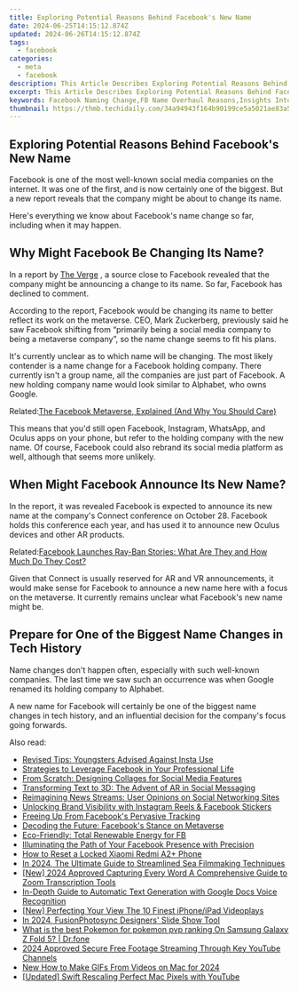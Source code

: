 ```yaml
---
title: Exploring Potential Reasons Behind Facebook's New Name
date: 2024-06-25T14:15:12.874Z
updated: 2024-06-26T14:15:12.874Z
tags:
  - facebook
categories:
  - meta
  - facebook
description: This Article Describes Exploring Potential Reasons Behind Facebook's New Name
excerpt: This Article Describes Exploring Potential Reasons Behind Facebook's New Name
keywords: Facebook Naming Change,FB Name Overhaul Reasons,Insights Into FB Renaming,Exploring Fb's New Identity,FB Name Evolution Analysis,Understanding FB Rebranding,Decoding Social Media Renaming
thumbnail: https://thmb.techidaily.com/34a94943f164b90199ce5a5021ae83a50e184cfb3851095557656d94288c8df5.jpg
---
```


## Exploring Potential Reasons Behind Facebook's New Name

 Facebook is one of the most well-known social media companies on the internet. It was one of the first, and is now certainly one of the biggest. But a new report reveals that the company might be about to change its name.

 Here's everything we know about Facebook's name change so far, including when it may happen.

## Why Might Facebook Be Changing Its Name?

 In a report by [The Verge](https://www.theverge.com/2021/10/19/22735612/facebook-change-company-name-metaverse) , a source close to Facebook revealed that the company might be announcing a change to its name. So far, Facebook has declined to comment.

 According to the report, Facebook would be changing its name to better reflect its work on the metaverse. CEO, Mark Zuckerberg, previously said he saw Facebook shifting from “primarily being a social media company to being a metaverse company”, so the name change seems to fit his plans.

 It's currently unclear as to which name will be changing. The most likely contender is a name change for a Facebook holding company. There currently isn't a group name, all the companies are just part of Facebook. A new holding company name would look similar to Alphabet, who owns Google.

 Related:[The Facebook Metaverse, Explained (And Why You Should Care)](https://www.makeuseof.com/facebook-metaverse-explained/)

 This means that you'd still open Facebook, Instagram, WhatsApp, and Oculus apps on your phone, but refer to the holding company with the new name. Of course, Facebook could also rebrand its social media platform as well, although that seems more unlikely.

## When Might Facebook Announce Its New Name?

 In the report, it was revealed Facebook is expected to announce its new name at the company's Connect conference on October 28\. Facebook holds this conference each year, and has used it to announce new Oculus devices and other AR products.

 Related:[Facebook Launches Ray-Ban Stories: What Are They and How Much Do They Cost?](https://www.makeuseof.com/facebook-ray-ban-stories-what-are-they-how-much/)

 Given that Connect is usually reserved for AR and VR announcements, it would make sense for Facebook to announce a new name here with a focus on the metaverse. It currently remains unclear what Facebook's new name might be.

## Prepare for One of the Biggest Name Changes in Tech History

 Name changes don't happen often, especially with such well-known companies. The last time we saw such an occurrence was when Google renamed its holding company to Alphabet.

 A new name for Facebook will certainly be one of the biggest name changes in tech history, and an influential decision for the company's focus going forwards.


<ins class="adsbygoogle"
     style="display:block"
     data-ad-format="autorelaxed"
     data-ad-client="ca-pub-7571918770474297"
     data-ad-slot="1223367746"></ins>



<ins class="adsbygoogle"
     style="display:block"
     data-ad-client="ca-pub-7571918770474297"
     data-ad-slot="8358498916"
     data-ad-format="auto"
     data-full-width-responsive="true"></ins>

<span class="atpl-alsoreadstyle">Also read:</span>
<div><ul>
<li><a href="https://facebook.techidaily.com/revised-tips-youngsters-advised-against-insta-use/"><u>Revised Tips: Youngsters Advised Against Insta Use</u></a></li>
<li><a href="https://facebook.techidaily.com/strategies-to-leverage-facebook-in-your-professional-life/"><u>Strategies to Leverage Facebook in Your Professional Life</u></a></li>
<li><a href="https://facebook.techidaily.com/from-scratch-designing-collages-for-social-media-features/"><u>From Scratch: Designing Collages for Social Media Features</u></a></li>
<li><a href="https://facebook.techidaily.com/transforming-text-to-3d-the-advent-of-ar-in-social-messaging/"><u>Transforming Text to 3D: The Advent of AR in Social Messaging</u></a></li>
<li><a href="https://facebook.techidaily.com/reimagining-news-streams-user-opinions-on-social-networking-sites/"><u>Reimagining News Streams: User Opinions on Social Networking Sites</u></a></li>
<li><a href="https://facebook.techidaily.com/unlocking-brand-visibility-with-instagram-reels-and-facebook-stickers/"><u>Unlocking Brand Visibility with Instagram Reels & Facebook Stickers</u></a></li>
<li><a href="https://facebook.techidaily.com/freeing-up-from-facebooks-pervasive-tracking/"><u>Freeing Up From Facebook's Pervasive Tracking</u></a></li>
<li><a href="https://facebook.techidaily.com/decoding-the-future-facebooks-stance-on-metaverse/"><u>Decoding the Future: Facebook's Stance on Metaverse</u></a></li>
<li><a href="https://facebook.techidaily.com/eco-friendly-total-renewable-energy-for-fb/"><u>Eco-Friendly: Total Renewable Energy for FB</u></a></li>
<li><a href="https://facebook.techidaily.com/illuminating-the-path-of-your-facebook-presence-with-precision/"><u>Illuminating the Path of Your Facebook Presence with Precision</u></a></li>
<li><a href="https://unlock-android.techidaily.com/how-to-reset-a-locked-xiaomi-redmi-a2plus-phone-by-drfone-android/"><u>How to Reset a Locked Xiaomi Redmi A2+ Phone</u></a></li>
<li><a href="https://some-approaches.techidaily.com/in-2024-the-ultimate-guide-to-streamlined-sea-filmmaking-techniques/"><u>In 2024, The Ultimate Guide to Streamlined Sea Filmmaking Techniques</u></a></li>
<li><a href="https://on-screen-recording.techidaily.com/new-2024-approved-capturing-every-word-a-comprehensive-guide-to-zoom-transcription-tools/"><u>[New] 2024 Approved  Capturing Every Word  A Comprehensive Guide to Zoom Transcription Tools</u></a></li>
<li><a href="https://extra-lessons.techidaily.com/in-depth-guide-to-automatic-text-generation-with-google-docs-voice-recognition/"><u>In-Depth Guide to Automatic Text Generation with Google Docs Voice Recognition</u></a></li>
<li><a href="https://extra-approaches.techidaily.com/new-perfecting-your-view-the-10-finest-iphoneipad-videoplays/"><u>[New] Perfecting Your View  The 10 Finest iPhone/iPad Videoplays</u></a></li>
<li><a href="https://some-techniques.techidaily.com/in-2024-fusionphotosync-designers-slide-show-tool/"><u>In 2024, FusionPhotosync  Designers' Slide Show Tool</u></a></li>
<li><a href="https://change-location.techidaily.com/what-is-the-best-pokemon-for-pokemon-pvp-ranking-on-samsung-galaxy-z-fold-5-drfone-by-drfone-virtual-android/"><u>What is the best Pokemon for pokemon pvp ranking On Samsung Galaxy Z Fold 5? | Dr.fone</u></a></li>
<li><a href="https://youtube-stream.techidaily.com/2024-approved-secure-free-footage-streaming-through-key-youtube-channels/"><u>2024 Approved  Secure Free Footage Streaming Through Key YouTube Channels</u></a></li>
<li><a href="https://ai-video-editing.techidaily.com/new-how-to-make-gifs-from-videos-on-mac-for-2024/"><u>New How to Make GIFs From Videos on Mac for 2024</u></a></li>
<li><a href="https://facebook-video-footage.techidaily.com/updated-swift-rescaling-perfect-mac-pixels-with-youtube/"><u>[Updated] Swift Rescaling  Perfect Mac Pixels with YouTube</u></a></li>
</ul></div>
